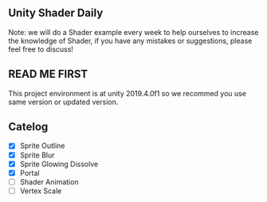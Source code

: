 ## Unity Shader Daily
Note: we will do a Shader example every week to help ourselves to increase the knowledge of Shader, if you have any mistakes or suggestions, please feel free to discuss!
## READ ME FIRST
This project environment is at unity 2019.4.0f1 so we recommed you use same version or updated version.
## Catelog
- [x] Sprite Outline
- [x] Sprite Blur
- [x] Sprite Glowing Dissolve
- [x] Portal
- [ ] Shader Animation
- [ ] Vertex Scale
